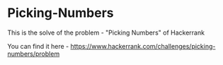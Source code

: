 # Picking-Numbers
This is the solve of the problem - "Picking Numbers" of Hackerrank

You can find it here - 
https://www.hackerrank.com/challenges/picking-numbers/problem

